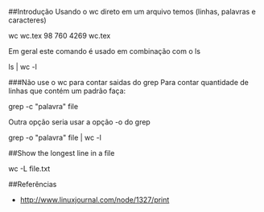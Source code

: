 ##Introdução
Usando o wc direto em um arquivo temos (linhas, palavras e caracteres)

wc wc.tex
98     760    4269 wc.tex

Em geral este comando é usado em combinação com o ls

ls | wc -l

###Não use o wc para contar saidas do grep
Para contar quantidade de linhas que contém um padrão faça:

grep -c "palavra" file

Outra opção seria usar a opção -o do grep

grep -o "palavra" file | wc -l

##Show the longest line in a file

   wc -L file.txt

##Referências
* http://www.linuxjournal.com/node/1327/print
